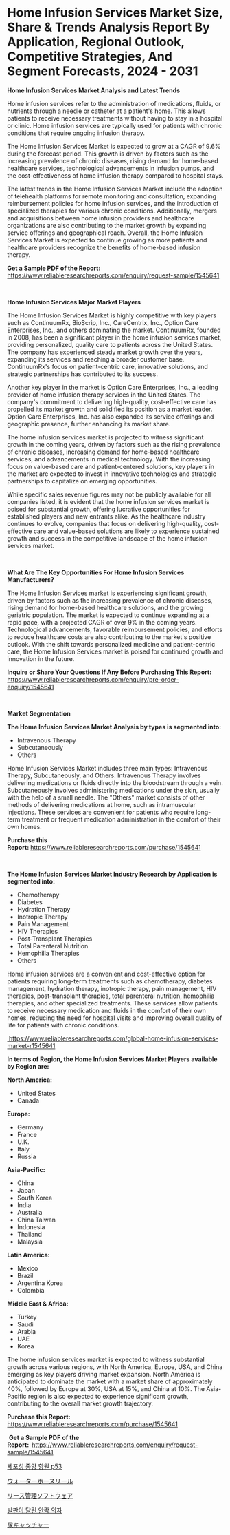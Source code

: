 <p><h1>Home Infusion Services Market Size, Share & Trends Analysis Report By Application, Regional Outlook, Competitive Strategies, And Segment Forecasts, 2024 - 2031</h1></p><p><strong>Home Infusion Services Market Analysis and Latest Trends</strong></p>
<p><p>Home infusion services refer to the administration of medications, fluids, or nutrients through a needle or catheter at a patient's home. This allows patients to receive necessary treatments without having to stay in a hospital or clinic. Home infusion services are typically used for patients with chronic conditions that require ongoing infusion therapy.</p><p>The Home Infusion Services Market is expected to grow at a CAGR of 9.6% during the forecast period. This growth is driven by factors such as the increasing prevalence of chronic diseases, rising demand for home-based healthcare services, technological advancements in infusion pumps, and the cost-effectiveness of home infusion therapy compared to hospital stays.</p><p>The latest trends in the Home Infusion Services Market include the adoption of telehealth platforms for remote monitoring and consultation, expanding reimbursement policies for home infusion services, and the introduction of specialized therapies for various chronic conditions. Additionally, mergers and acquisitions between home infusion providers and healthcare organizations are also contributing to the market growth by expanding service offerings and geographical reach. Overall, the Home Infusion Services Market is expected to continue growing as more patients and healthcare providers recognize the benefits of home-based infusion therapy.</p></p>
<p><strong>Get a Sample PDF of the Report:&nbsp;</strong> <a href="https://www.reliableresearchreports.com/enquiry/request-sample/1545641">https://www.reliableresearchreports.com/enquiry/request-sample/1545641</a></p>
<p>&nbsp;</p>
<p><strong>Home Infusion Services Major Market Players</strong></p>
<p><p>The Home Infusion Services Market is highly competitive with key players such as ContinuumRx, BioScrip, Inc., CareCentrix, Inc., Option Care Enterprises, Inc., and others dominating the market. ContinuumRx, founded in 2008, has been a significant player in the home infusion services market, providing personalized, quality care to patients across the United States. The company has experienced steady market growth over the years, expanding its services and reaching a broader customer base. ContinuumRx's focus on patient-centric care, innovative solutions, and strategic partnerships has contributed to its success.</p><p>Another key player in the market is Option Care Enterprises, Inc., a leading provider of home infusion therapy services in the United States. The company's commitment to delivering high-quality, cost-effective care has propelled its market growth and solidified its position as a market leader. Option Care Enterprises, Inc. has also expanded its service offerings and geographic presence, further enhancing its market share.</p><p>The home infusion services market is projected to witness significant growth in the coming years, driven by factors such as the rising prevalence of chronic diseases, increasing demand for home-based healthcare services, and advancements in medical technology. With the increasing focus on value-based care and patient-centered solutions, key players in the market are expected to invest in innovative technologies and strategic partnerships to capitalize on emerging opportunities.</p><p>While specific sales revenue figures may not be publicly available for all companies listed, it is evident that the home infusion services market is poised for substantial growth, offering lucrative opportunities for established players and new entrants alike. As the healthcare industry continues to evolve, companies that focus on delivering high-quality, cost-effective care and value-based solutions are likely to experience sustained growth and success in the competitive landscape of the home infusion services market.</p></p>
<p>&nbsp;</p>
<p><strong>What Are The Key Opportunities For Home Infusion Services Manufacturers?</strong></p>
<p><p>The Home Infusion Services market is experiencing significant growth, driven by factors such as the increasing prevalence of chronic diseases, rising demand for home-based healthcare solutions, and the growing geriatric population. The market is expected to continue expanding at a rapid pace, with a projected CAGR of over 9% in the coming years. Technological advancements, favorable reimbursement policies, and efforts to reduce healthcare costs are also contributing to the market's positive outlook. With the shift towards personalized medicine and patient-centric care, the Home Infusion Services market is poised for continued growth and innovation in the future.</p></p>
<p><strong>Inquire or Share Your Questions If Any Before Purchasing This Report:</strong> <a href="https://www.reliableresearchreports.com/enquiry/pre-order-enquiry/1545641">https://www.reliableresearchreports.com/enquiry/pre-order-enquiry/1545641</a></p>
<p>&nbsp;</p>
<p><strong>Market Segmentation</strong></p>
<p><strong>The Home Infusion Services Market Analysis by types is segmented into:</strong></p>
<p><ul><li>Intravenous Therapy</li><li>Subcutaneously</li><li>Others</li></ul></p>
<p><p>Home Infusion Services Market includes three main types: Intravenous Therapy, Subcutaneously, and Others. Intravenous Therapy involves delivering medications or fluids directly into the bloodstream through a vein. Subcutaneously involves administering medications under the skin, usually with the help of a small needle. The "Others" market consists of other methods of delivering medications at home, such as intramuscular injections. These services are convenient for patients who require long-term treatment or frequent medication administration in the comfort of their own homes.</p></p>
<p><strong>Purchase this Report:&nbsp;</strong><a href="https://www.reliableresearchreports.com/purchase/1545641">https://www.reliableresearchreports.com/purchase/1545641</a></p>
<p>&nbsp;</p>
<p><strong>The Home Infusion Services Market Industry Research by Application is segmented into:</strong></p>
<p><ul><li>Chemotherapy</li><li>Diabetes</li><li>Hydration Therapy</li><li>Inotropic Therapy</li><li>Pain Management</li><li>HIV Therapies</li><li>Post-Transplant Therapies</li><li>Total Parenteral Nutrition</li><li>Hemophilia Therapies</li><li>Others</li></ul></p>
<p><p>Home infusion services are a convenient and cost-effective option for patients requiring long-term treatments such as chemotherapy, diabetes management, hydration therapy, inotropic therapy, pain management, HIV therapies, post-transplant therapies, total parenteral nutrition, hemophilia therapies, and other specialized treatments. These services allow patients to receive necessary medication and fluids in the comfort of their own homes, reducing the need for hospital visits and improving overall quality of life for patients with chronic conditions.</p></p>
<p><a href="https://www.reliableresearchreports.com/global-home-infusion-services-market-r1545641">&nbsp;https://www.reliableresearchreports.com/global-home-infusion-services-market-r1545641</a></p>
<p><strong>In terms of Region, the Home Infusion Services Market Players available by Region are:</strong></p>
<p>
    <p> <strong> North America: </strong>
        <ul>
            <li>United States</li>
            <li>Canada</li>
        </ul>
        </p> 
    <p> <strong> Europe: </strong>
        <ul>
            <li>Germany</li>
            <li>France</li>
            <li>U.K.</li>
            <li>Italy</li>
            <li>Russia</li>
        </ul>
        </p> 
    <p> <strong> Asia-Pacific: </strong>
        <ul>
            <li>China</li>
            <li>Japan</li>
            <li>South Korea</li>
            <li>India</li>
            <li>Australia</li>
            <li>China Taiwan</li>
            <li>Indonesia</li>
            <li>Thailand</li>
            <li>Malaysia</li>
        </ul>
        </p> 
    <p> <strong> Latin America: </strong>
        <ul>
            <li>Mexico</li>
            <li>Brazil</li>
            <li>Argentina Korea</li>
            <li>Colombia</li>
        </ul>
        </p> 
    <p> <strong> Middle East & Africa: </strong>
        <ul>
            <li>Turkey</li>
            <li>Saudi</li>
            <li>Arabia</li>
            <li>UAE</li>
            <li>Korea</li>
        </ul>
    </p>
    </p>
<p><p>The home infusion services market is expected to witness substantial growth across various regions, with North America, Europe, USA, and China emerging as key players driving market expansion. North America is anticipated to dominate the market with a market share of approximately 40%, followed by Europe at 30%, USA at 15%, and China at 10%. The Asia-Pacific region is also expected to experience significant growth, contributing to the overall market growth trajectory.</p></p>
<p><strong>Purchase this Report: </strong><a href="https://www.reliableresearchreports.com/purchase/1545641">https://www.reliableresearchreports.com/purchase/1545641</a></p>
<p>&nbsp;<strong>Get a Sample PDF of the Report:&nbsp;&nbsp;</strong><a href="https://www.reliableresearchreports.com/enquiry/request-sample/1545641">https://www.reliableresearchreports.com/enquiry/request-sample/1545641</a></p>
<p><strong></strong></p>
<p><p><a href="https://medium.com/@johnsonlowe2023_38650/%EC%84%B8%ED%8F%AC%EC%A2%85%EC%96%91%ED%95%AD%EC%9B%90-p53-%EC%8B%9C%EC%9E%A5-%EC%9C%A0%ED%98%95-%EC%9D%91%EC%9A%A9-%EB%B0%8F-%EC%A7%80%EB%A6%AC-%EB%B3%84-%ED%8F%AC%EA%B4%84%EC%A0%81-%ED%8F%89%EA%B0%80-49757366e114">세포성 종양 항원 p53</a></p><p><a href="https://github.com/mm14022023/Market-Research-Report-List-1/blob/main/347292946607.md">ウォーターホースリール</a></p><p><a href="https://medium.com/@cierrahayes94/%E3%83%AA%E3%83%BC%E3%82%B9%E7%AE%A1%E7%90%86%E3%82%BD%E3%83%95%E3%83%88%E3%82%A6%E3%82%A7%E3%82%A2%E5%B8%82%E5%A0%B4%E3%83%AC%E3%83%9D%E3%83%BC%E3%83%88%E3%81%AB%E3%81%AF-%E3%81%93%E3%81%AE%E5%B8%82%E5%A0%B4%E3%81%AE%E6%9C%80%E6%96%B0%E3%81%AE%E3%83%88%E3%83%AC%E3%83%B3%E3%83%89%E3%82%84%E6%88%90%E9%95%B7%E6%A9%9F%E4%BC%9A%E3%81%8C%E6%98%8E%E3%82%89%E3%81%8B%E3%81%AB%E3%81%95%E3%82%8C%E3%81%A6%E3%81%84%E3%81%BE%E3%81%99-32090134fe1c">リース管理ソフトウェア</a></p><p><a href="https://medium.com/@mekhirenner_87471/%EC%95%88%EB%9D%BD-%EC%9D%98%EC%9E%90%EC%99%80-%EB%B0%9C%EB%B0%9B%EC%B9%A8%EB%8C%80-%EC%8B%9C%EC%9E%A5-%EA%B7%9C%EB%AA%A8%EB%8A%94-%EA%B8%80%EB%A1%9C%EB%B2%8C-%EC%82%B0%EC%97%85%EC%97%90%EC%84%9C-%EC%B5%9C%EA%B3%A0%EC%9D%98-%EB%A7%88%EC%BC%80%ED%8C%85-%EC%B1%84%EB%84%90%EC%9D%84-%EB%B3%B4%EC%97%AC%EC%A4%8D%EB%8B%88%EB%8B%A4-a677fca616a3">발판이 달린 안락 의자</a></p><p><a href="https://github.com/RudySimonis2023/Market-Research-Report-List-1/blob/main/268538446608.md">尿キャッチャー</a></p></p>